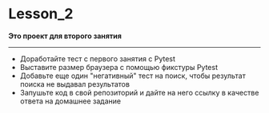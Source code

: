 # Lesson_2

**Это проект для второго занятия** 

---
- Доработайте тест с первого занятия с Pytest
- Выставите размер браузера с помощью фикстуры Pytest
- Добавьте еще один "негативный" тест на поиск, чтобы результат поиска не выдавал результатов
- Запушьте код в свой репозиторий и дайте на него ссылку в качестве ответа на домашнее задание